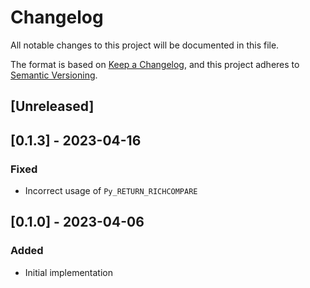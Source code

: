 # Changelog

All notable changes to this project will be documented in this file.

The format is based on [Keep a Changelog](https://keepachangelog.com/en/1.0.0/),
and this project adheres to [Semantic Versioning](https://semver.org/spec/v2.0.0.html).

## [Unreleased]

## [0.1.3] - 2023-04-16

### Fixed

- Incorrect usage of `Py_RETURN_RICHCOMPARE`

## [0.1.0] - 2023-04-06

### Added

- Initial implementation
